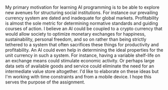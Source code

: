 My primary motivation for learning AI programming is to be able to explore new avenues for structuring social institutions. For instance our prevailing currency system are dated and inadequate for global markets. Profitability is almost the sole metric for determining normative standards and guiding courses of action. I believe an AI could be coupled to a crypto currency that would allow society to optimize monetary exchanges for happiness, sustainability, personal freedom, and so on rather than being strictly tethered to a system that often sacrifices these things for productivity and profitability. An AI could even help in determining the ideal properties for the unit currency in such a system. For instance, having a variable shelf-life on an exchange means could stimulate economic activity. Or perhaps large data sets of available goods and service could eliminate the need for an intermediate value store altogether. I'd like to elaborate on these ideas but I'm working with time constraints and from a mobile device. I hope this serves the purpose of the assignment.
